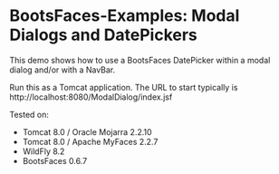 # BootsFaces-Examples: Modal Dialogs and DatePickers
This demo shows how to use a BootsFaces DatePicker within a modal dialog and/or with a NavBar.

Run this as a Tomcat application. The URL to start typically is http://localhost:8080/ModalDialog/index.jsf

Tested on:
<ul>
<li>Tomcat 8.0 / Oracle Mojarra 2.2.10</li>
<li>Tomcat 8.0 / Apache MyFaces 2.2.7</li>
<li>WildFly 8.2</li>
<li>BootsFaces 0.6.7</li>
</ul>

